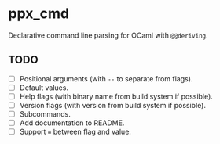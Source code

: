 # ppx_cmd

Declarative command line parsing for OCaml with `@@deriving`.

## TODO

- [ ] Positional arguments (with `--` to separate from flags).
- [ ] Default values.
- [ ] Help flags (with binary name from build system if possible).
- [ ] Version flags (with version from build system if possible).
- [ ] Subcommands.
- [ ] Add documentation to README.
- [ ] Support `=` between flag and value.
